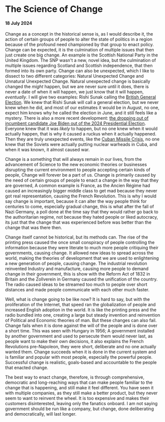 # The Science of Change
#### 18 July 2024

Change as a concept in the historical sense is, as I would describe it, the action of certain groups of people to alter the state of politics in a region because of the profound need championed by that group to enact policy. Change can be expected, it is the culmination of multiple issues that then just create one big change. An example is the Scottish National Party in the United Kingdom. The SNP wasn't a new, novel idea, but the culmination of multiple issues regarding Scotland and Scottish independence, that then formed into its own party. Change can also be unexpected, which I like to dissect to two different categories: Natural Unexpected Change and Unnatural Unexpected Change. Natural unexpected change is basically changed the *might* happen, but we are never sure until it does, there is never a date of when it will happen, we just know that it will happen, *eventually*. I will give two examples: Rishi Sunak calling the [British General Election](https://en.wikipedia.org/wiki/2024_United_Kingdom_general_election). We knew that Rishi Sunak will call a general election, but we never knew when he did, and most of our estimates it would be in August, no one, expect him knows why he called the election in June, and it still feels like a mystery. There is also a more recent development: [the dropping out of incumbent candidate Joe Biden out of the 2024 Presidential Election](https://en.wikipedia.org/wiki/Withdrawal_of_Joe_Biden_from_the_2024_United_States_presidential_election). Everyone knew that it was *likely* to happen, but no one knew when it would actually happen, that is why it caused a ruckus when it actually happened. Then they are truly unexpected events, like the [Cuban Missile Crisis](https://www.britannica.com/event/Cuban-missile-crisis), no one knew that the Soviets were actually putting nuclear warheads in Cuba, and when it was known, it almost caused war.

Change is a something that will always remain in our lives, from the advancement of Science to the new economic theories or businesses disrupting the current environment to people accepting certain kinds of people, Change will forever be a part of us. Change is primarily caused by the need of certain groups of people to enact a change in the way that they are governed, A common example is France, as the Ancien Régime had caused an increasingly bigger middle class to get mad because they never got real representation, causing the French Revolution. This is why I would say change is important, because it can alter the way people think for centuries to come, especially gradual change, this is what after the fall of Nazi Germany, a poll done at the time say that they would rather go back to the authoritarian regime, not because they hated people or liked autocracy, its just that the change that was experienced before was better than the change that was there then.

Change itself cannot be historical, but its methods can. The rise of the printing press caused the once small conspiracy of people controlling the information because they were literate to much more people critiquing their governments, causing change. It allowed new ideas to spread across the world, making the theories of development that we are used to enlightening a new generation of people, causing change. The industrial revolution reinvented Industry and manufacture, causing more people to demand change in their government, this is show with the Reform Act of 1832 in Britain and the Zollverein in Germany caused the unification of the country. The radio caused ideas to be streamed too much to people over short distances and made people communicate with each other much faster.

Well, what is change going to be like now? It is hard to say, but with the proliferation of the Internet, that speed ran the globalization of people and increased English adoption in the world. It is like the printing press and the radio bundled into one, creating a large but steady invention and reinvention of Political and Economic theories of man. But these changes can also fail. Change fails when it is done against the will of the people and is done over a short time. This was seen with Hungary in 1956; A government installed by another government and used to persecute them would never last, as people want to make their own decisions, it also explains the French Revolutions pre-Napoleon, they were short, deliberate and no one actually wanted them. Change succeeds when it is done in the current system and is familiar and popular with most people, especially the powerful people. Successful change is realistic, goals-based and accountable to the people that enacted change.

The best way to enact change, therefore, is through comprehensive, democratic and long-reaching ways that can make people familiar to the change that is happening, and still make it feel different. You have seen it with multiple companies, as they still make a better product, but they never seem to want to reinvent the wheel. It is too expensive and makes their customers disinterested, leaving only the fanatics onboard. I am not saying government should be run like a company, but change, done deliberating and democratically, will last longer.

